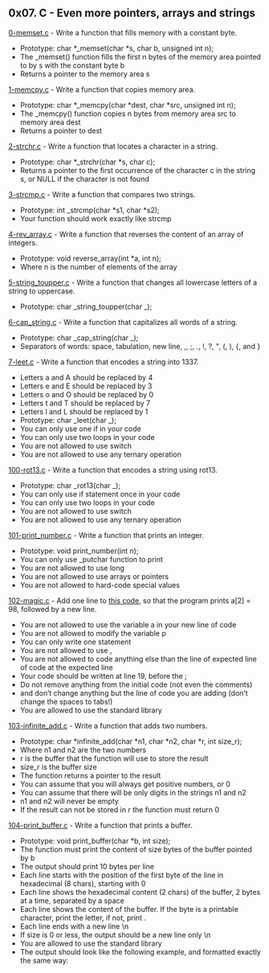 ## 0x07. C - Even more pointers, arrays and strings

[0-memset.c](./0-memset.c) - Write a function that fills memory with a constant byte.

- Prototype: char *\_memset(char *s, char b, unsigned int n);
- The \_memset() function fills the first n bytes of the memory area pointed to by s with the constant byte b
- Returns a pointer to the memory area s

[1-memcpy.c](./1-memcpy.c) - Write a function that copies memory area.

- Prototype: char *\_memcpy(char *dest, char \*src, unsigned int n);
- The \_memcpy() function copies n bytes from memory area src to memory area dest
- Returns a pointer to dest

[2-strchr.c](./2-strchr.c) - Write a function that locates a character in a string.

- Prototype: char *\_strchr(char *s, char c);
- Returns a pointer to the first occurrence of the character c in the string s, or NULL if the character is not found

[3-strcmp.c](./3-strcmp.c) - Write a function that compares two strings.

- Prototype: int \_strcmp(char *s1, char *s2);
- Your function should work exactly like strcmp

[4-rev_array.c](./4-rev_array.c) - Write a function that reverses the content of an array of integers.

- Prototype: void reverse_array(int \*a, int n);
- Where n is the number of elements of the array

[5-string_toupper.c](./5-string_toupper.c) - Write a function that changes all lowercase letters of a string to uppercase.

- Prototype: char _string_toupper(char _);

[6-cap_string.c](./6-cap_string.c) - Write a function that capitalizes all words of a string.

- Prototype: char _cap_string(char _);
- Separators of words: space, tabulation, new line, ,, ;, ., !, ?, ", (, ), {, and }

[7-leet.c](./7-leet.c) - Write a function that encodes a string into 1337.

- Letters a and A should be replaced by 4
- Letters e and E should be replaced by 3
- Letters o and O should be replaced by 0
- Letters t and T should be replaced by 7
- Letters l and L should be replaced by 1
- Prototype: char _leet(char _);
- You can only use one if in your code
- You can only use two loops in your code
- You are not allowed to use switch
- You are not allowed to use any ternary operation

[100-rot13.c](./100-rot13.c) - Write a function that encodes a string using rot13.

- Prototype: char _rot13(char _);
- You can only use if statement once in your code
- You can only use two loops in your code
- You are not allowed to use switch
- You are not allowed to use any ternary operation

[101-print_number.c](./101-print_number.c) - Write a function that prints an integer.

- Prototype: void print_number(int n);
- You can only use \_putchar function to print
- You are not allowed to use long
- You are not allowed to use arrays or pointers
- You are not allowed to hard-code special values

[102-magic.c](./102-magic.c) - Add one line to [this code](https://github.com/holbertonschool/make_magic_happen/blob/master/magic.c), so that the program prints a[2] = 98, followed by a new line.

- You are not allowed to use the variable a in your new line of code
- You are not allowed to modify the variable p
- You can only write one statement
- You are not allowed to use ,
- You are not allowed to code anything else than the line of expected line of code at the expected line
- Your code should be written at line 19, before the ;
- Do not remove anything from the initial code (not even the comments)
- and don’t change anything but the line of code you are adding (don’t change the spaces to tabs!)
- You are allowed to use the standard library

[103-infinite_add.c](./103-infinite_add.c) - Write a function that adds two numbers.

- Prototype: char *infinite_add(char *n1, char *n2, char *r, int size_r);
- Where n1 and n2 are the two numbers
- r is the buffer that the function will use to store the result
- size_r is the buffer size
- The function returns a pointer to the result
- You can assume that you will always get positive numbers, or 0
- You can assume that there will be only digits in the strings n1 and n2
- n1 and n2 will never be empty
- If the result can not be stored in r the function must return 0

[104-print_buffer.c](./104-print_buffer.c) - Write a function that prints a buffer.

- Prototype: void print_buffer(char \*b, int size);
- The function must print the content of size bytes of the buffer pointed by b
- The output should print 10 bytes per line
- Each line starts with the position of the first byte of the line in hexadecimal (8 chars), starting with 0
- Each line shows the hexadecimal content (2 chars) of the buffer, 2 bytes at a time, separated by a space
- Each line shows the content of the buffer. If the byte is a printable character, print the letter, if not, print .
- Each line ends with a new line \n
- If size is 0 or less, the output should be a new line only \n
- You are allowed to use the standard library
- The output should look like the following example, and formatted exactly the same way:
